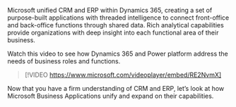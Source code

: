 Microsoft unified CRM and ERP within Dynamics 365, creating a set of purpose-built applications with threaded intelligence to connect front-office and back-office functions through shared data. Rich analytical capabilities provide organizations with deep insight into each functional area of their business.

Watch this video to see how Dynamics 365 and Power platform address the needs of business roles and functions.

> [!VIDEO https://www.microsoft.com/videoplayer/embed/RE2NvmX]

Now that you have a firm understanding of CRM and ERP, let’s look at how Microsoft Business Applications unify and expand on their capabilities.